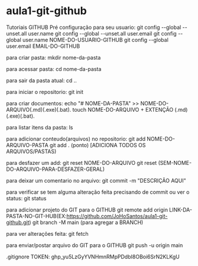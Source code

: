 # aula1-git-github

Tutoriais GITHUB
Pré configuração para seu usuario:
git config --global --unset.all user.name
git config --global --unset.all user.email
git config --global user.name NOME-DO-USUARIO-GITHUB
git config --global user.email EMAIL-DO-GITHUB

para criar pasta:
mkdir nome-da-pasta

para acessar pasta:
cd nome-da-pasta

para sair da pasta atual:
cd ..

para iniciar o repositorio:
git init

para criar documentos:
echo "# NOME-DA-PASTA" >> NOME-DO-ARQUIVO(.md)(.exe)(.bat).
touch NOME-DO-ARQUIVO + EXTENÇÃO (.md)(.exe)(.bat).

para listar itens da pasta:
ls

para adicionar conteudo(arquivos) no repositorio:
git add NOME-DO-ARQUIVO-PASTA
git add . (ponto) [ADICIONA TODOS OS ARQUIVOS/PASTAS)

para desfazer um add:
git reset NOME-DO-ARQUIVO
git reset (SEM-NOME-DO-ARQUIVO-PARA-DESFAZER-GERAL)

para deixar um comentario no arquivo:
git commit -m "DESCRIÇÃO AQUI"

para verificar se tem alguma alteração feita precisando de commit ou ver o status:
git status

para adicionar projeto do GIT para o GITHUB
git remote add origin LINK-DA-PASTA-NO-GIT-HUB(EX:https://github.com/JoHoSantos/aula1-git-github.git)
git branch -M main (para agregar a BRANCH)

para ver alterações feita:
git fetch

para enviar/postar arquivo do GIT para o GITHUB
git push -u origin main



.gitignore TOKEN: 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

